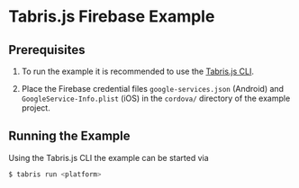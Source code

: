 # Tabris.js Firebase Example

## Prerequisites

1. To run the example it is recommended to use the [Tabris.js CLI](https://www.npmjs.com/package/tabris-cli).

2. Place the Firebase credential files `google-services.json` (Android) and `GoogleService-Info.plist` (iOS) in the `cordova/` directory of the example project.

## Running the Example

Using the Tabris.js CLI the example can be started via

```sh
$ tabris run <platform>
```
